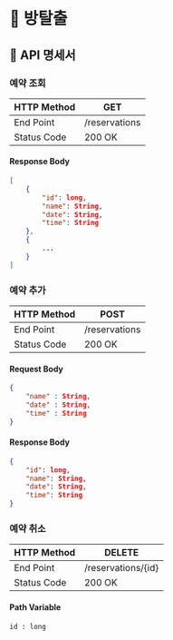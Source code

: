 # 🚪 방탈출

## 📄 API 명세서
### 예약 조회

| HTTP Method | GET           |
|-------------|---------------|
| End Point   | /reservations |
| Status Code | 200 OK        |

#### Response Body
``` json
[
    {
        "id": long,
        "name": String,
        "date": String,
        "time": String
    },
    {
        ...
    }
]
```

### 예약 추가

| HTTP Method | POST          |
|-------------|---------------|
| End Point   | /reservations |
| Status Code | 200 OK        |

#### Request Body
``` json
{
    "name" : String,
    "date" : String,
    "time" : String
}
```

#### Response Body
``` json
{
    "id": long,
    "name": String,
    "date": String,
    "time": String
}
```

### 예약 취소
| HTTP Method | DELETE             |
|-------------|--------------------|
| End Point   | /reservations/{id} |
| Status Code | 200 OK             |

#### Path Variable
```
id : long
```
